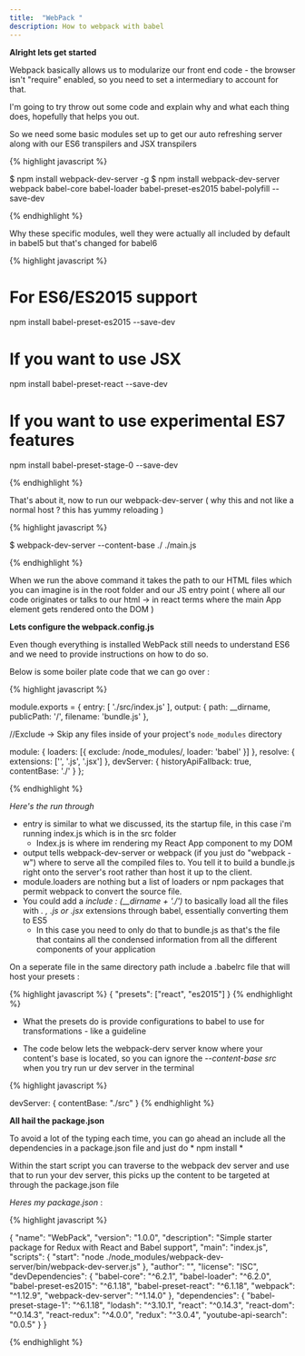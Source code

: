 ```yaml
---
title:  "WebPack "
description: How to webpack with babel
---
```


**Alright lets get started**

Webpack basically allows us to modularize our front end code - the browser isn't "require" enabled, so you need to set a intermediary to account for that.

I'm going to try throw out some code and explain why and what each thing does, hopefully that helps you out.

So we need some basic modules set up to get our auto refreshing server along with our ES6 transpilers and JSX transpilers

{% highlight javascript %}

$ npm install webpack-dev-server -g
$ npm install webpack-dev-server webpack babel-core babel-loader babel-preset-es2015 babel-polyfill --save-dev

{% endhighlight %}

Why these specific modules, well they were actually all included by default in babel5 but that's changed for babel6

{% highlight javascript %}

# For ES6/ES2015 support
npm install babel-preset-es2015 --save-dev

# If you want to use JSX
npm install babel-preset-react --save-dev

# If you want to use experimental ES7 features
npm install babel-preset-stage-0 --save-dev

{% endhighlight %}

That's about it, now to run our webpack-dev-server ( why this and not like a normal host ? this has yummy reloading )

{% highlight javascript %}

$ webpack-dev-server --content-base ./ ./main.js

{% endhighlight %}

When we run the above command it takes the path to our HTML files which you can imagine is in the root folder and our JS entry point ( where all our code originates or talks to our html -> in react terms where the main App element gets rendered onto the DOM )

**Lets configure the webpack.config.js**

Even though everything is installed WebPack still needs to understand ES6 and we need to provide instructions on how to do so.

Below is some boiler plate code that we can go over :

{% highlight javascript %}

module.exports = {
  entry: [
    './src/index.js'
  ],
  output: {
    path: __dirname,
    publicPath: '/',
    filename: 'bundle.js'
  },

  //Exclude -> Skip any files inside of your project's `node_modules` directory

  module: {
    loaders: [{
      exclude: /node_modules/,
      loader: 'babel'
    }]
  },
  resolve: {
    extensions: ['', '.js', '.jsx']
  },
  devServer: {
    historyApiFallback: true,
    contentBase: './'
  }
};


{% endhighlight %}

*Here's the run through*

* entry is similar to what we discussed, its the startup file, in this case i'm running index.js which is in the src folder
    * Index.js is where im rendering my React App component to my DOM
* output tells webpack-dev-server or webpack (if you just do "webpack -w") where to serve all the compiled files to. You tell it to build a bundle.js right onto the server's root rather than host it up to the client.
* module.loaders are nothing but a list of loaders or npm packages that permit webpack to convert the source file.
* You could add a *include : (__dirname + './')* to basically load all the files with *. , .js or .jsx* extensions through babel, essentially converting them to ES5
    * In this case you need to only do that to bundle.js as that's the file that contains all the condensed information from all the different components of your application

On a seperate file in the same directory path include a .babelrc file that will host your presets :

{% highlight javascript %}
{
  "presets": ["react", "es2015"]
}
{% endhighlight %}

- What the presets do is provide configurations to babel to use for transformations - like a guideline

- The code below lets the webpack-derv server know where your content's base is located, so you can ignore the *--content-base src* when you try run ur dev server in the terminal

{% highlight javascript %}

devServer: {
    contentBase: "./src"
  }
{% endhighlight %}

**All hail the package.json**

To avoid a lot of the typing each time, you can go ahead an include all the dependencies in a package.json file and just do * npm install *

Within the start script you can traverse to the webpack dev server and use that to run your dev server, this picks up the content to be targeted at through the package.json file

*Heres my package.json* :

{% highlight javascript %}

{
  "name": "WebPack",
  "version": "1.0.0",
  "description": "Simple starter package for Redux with React and Babel support",
  "main": "index.js",
  "scripts": {
    "start": "node ./node_modules/webpack-dev-server/bin/webpack-dev-server.js"
  },
  "author": "",
  "license": "ISC",
  "devDependencies": {
    "babel-core": "^6.2.1",
    "babel-loader": "^6.2.0",
    "babel-preset-es2015": "^6.1.18",
    "babel-preset-react": "^6.1.18",
    "webpack": "^1.12.9",
    "webpack-dev-server": "^1.14.0"
  },
  "dependencies": {
    "babel-preset-stage-1": "^6.1.18",
    "lodash": "^3.10.1",
    "react": "^0.14.3",
    "react-dom": "^0.14.3",
    "react-redux": "^4.0.0",
    "redux": "^3.0.4",
    "youtube-api-search": "0.0.5"
  }
}

{% endhighlight %}


[jekyll-gh]: https://github.com/mojombo/jekyll
[jekyll]:    http://jekyllrb.com
